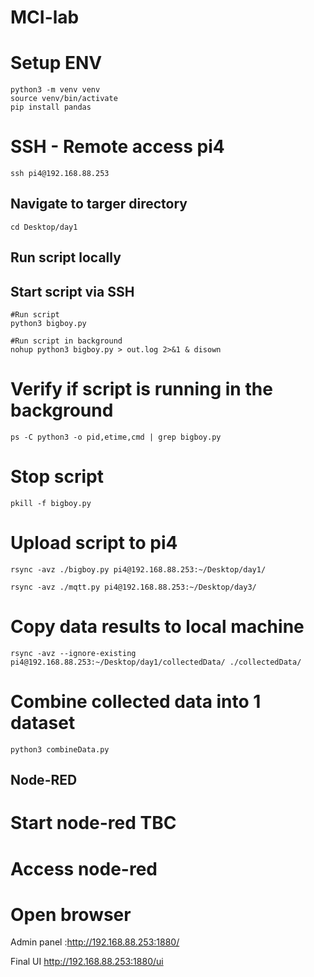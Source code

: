 # MCI-lab

# Setup ENV

```
python3 -m venv venv
source venv/bin/activate
pip install pandas
```

# SSH - Remote access pi4

```
ssh pi4@192.168.88.253
```

## Navigate to targer directory

```
cd Desktop/day1
```

## Run script locally

## Start script via SSH

```
#Run script
python3 bigboy.py

#Run script in background
nohup python3 bigboy.py > out.log 2>&1 & disown
```

# Verify if script is running in the background

```
ps -C python3 -o pid,etime,cmd | grep bigboy.py
```

# Stop script

```
pkill -f bigboy.py
```

# Upload script to pi4

```
rsync -avz ./bigboy.py pi4@192.168.88.253:~/Desktop/day1/

rsync -avz ./mqtt.py pi4@192.168.88.253:~/Desktop/day3/
```

# Copy data results to local machine

```
rsync -avz --ignore-existing pi4@192.168.88.253:~/Desktop/day1/collectedData/ ./collectedData/
```

# Combine collected data into 1 dataset

```
python3 combineData.py

```

## Node-RED

# Start node-red TBC

# Access node-red

# Open browser

Admin panel :http://192.168.88.253:1880/

Final UI http://192.168.88.253:1880/ui
